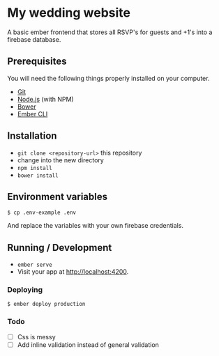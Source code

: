 # My wedding website

A basic ember frontend that stores all RSVP's for guests and +1's into a firebase database.

## Prerequisites

You will need the following things properly installed on your computer.

* [Git](http://git-scm.com/)
* [Node.js](http://nodejs.org/) (with NPM)
* [Bower](http://bower.io/)
* [Ember CLI](http://ember-cli.com/)

## Installation

* `git clone <repository-url>` this repository
* change into the new directory
* `npm install`
* `bower install`

## Environment variables

```
$ cp .env-example .env
```

And replace the variables with your own firebase credentials.

## Running / Development

* `ember serve`
* Visit your app at [http://localhost:4200](http://localhost:4200).

### Deploying

```
$ ember deploy production
```

### Todo

* [ ] Css is messy
* [ ] Add inline validation instead of general validation
